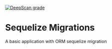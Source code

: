 [![DeepScan grade](https://deepscan.io/api/teams/3675/projects/5404/branches/41451/badge/grade.svg)](https://deepscan.io/dashboard#view=project&tid=3675&pid=5404&bid=41451)
# Sequelize Migrations
A basic application with ORM sequelize migration
